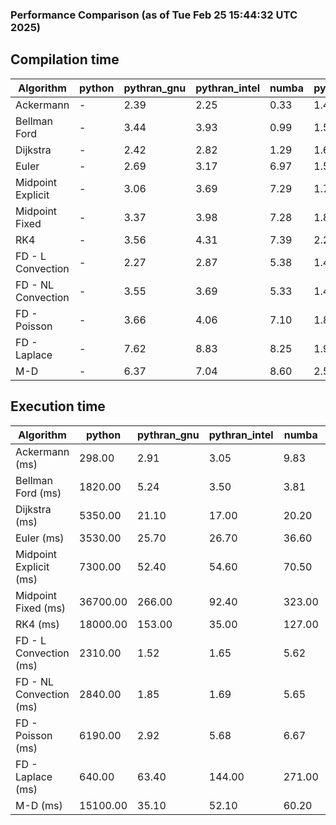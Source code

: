 ### Performance Comparison (as of Tue Feb 25 15:44:32 UTC 2025)
## Compilation time
Algorithm                 | python                    | pythran_gnu               | pythran_intel             | numba                     | pyccel_fortran_gnu        | pyccel_c_gnu              | pyccel_fortran_intel      | pyccel_c_intel           
------------------------- | ------------------------- | ------------------------- | ------------------------- | ------------------------- | ------------------------- | ------------------------- | ------------------------- | -------------------------
Ackermann                 | -                         | 2.39                      | 2.25                      | 0.33                      | 1.40                      | 1.39                      | 1.53                      | 1.45                     
Bellman Ford              | -                         | 3.44                      | 3.93                      | 0.99                      | 1.57                      | 1.70                      | 1.71                      | 1.76                     
Dijkstra                  | -                         | 2.42                      | 2.82                      | 1.29                      | 1.67                      | 1.77                      | 1.84                      | 2.01                     
Euler                     | -                         | 2.69                      | 3.17                      | 6.97                      | 1.55                      | 1.63                      | 1.71                      | 1.75                     
Midpoint Explicit         | -                         | 3.06                      | 3.69                      | 7.29                      | 1.79                      | 1.90                      | 1.91                      | 2.01                     
Midpoint Fixed            | -                         | 3.37                      | 3.98                      | 7.28                      | 1.82                      | 1.94                      | 1.95                      | 2.01                     
RK4                       | -                         | 3.56                      | 4.31                      | 7.39                      | 2.24                      | 2.30                      | 2.33                      | 2.40                     
FD - L Convection         | -                         | 2.27                      | 2.87                      | 5.38                      | 1.47                      | 1.56                      | 1.61                      | 1.75                     
FD - NL Convection        | -                         | 3.55                      | 3.69                      | 5.33                      | 1.49                      | 1.57                      | 1.64                      | 1.66                     
FD - Poisson              | -                         | 3.66                      | 4.06                      | 7.10                      | 1.83                      | 1.81                      | 3.12                      | 1.93                     
FD - Laplace              | -                         | 7.62                      | 8.83                      | 8.25                      | 1.93                      | 1.97                      | 2.12                      | 2.01                     
M-D                       | -                         | 6.37                      | 7.04                      | 8.60                      | 2.59                      | 2.42                      | 2.80                      | 2.77                     

## Execution time
Algorithm                 | python                    | pythran_gnu               | pythran_intel             | numba                     | pyccel_fortran_gnu        | pyccel_c_gnu              | pyccel_fortran_intel      | pyccel_c_intel           
------------------------- | ------------------------- | ------------------------- | ------------------------- | ------------------------- | ------------------------- | ------------------------- | ------------------------- | -------------------------
Ackermann (ms)            | 298.00                    | 2.91                      | 3.05                      | 9.83                      | 1.32                      | 1.23                      | 9.50                      | 4.36                     
Bellman Ford (ms)         | 1820.00                   | 5.24                      | 3.50                      | 3.81                      | 3.26                      | 3.70                      | 4.43                      | 6.74                     
Dijkstra (ms)             | 5350.00                   | 21.10                     | 17.00                     | 20.20                     | 19.40                     | 59.60                     | 23.40                     | 43.80                    
Euler (ms)                | 3530.00                   | 25.70                     | 26.70                     | 36.60                     | 11.70                     | 26.90                     | 15.20                     | 23.80                    
Midpoint Explicit (ms)    | 7300.00                   | 52.40                     | 54.60                     | 70.50                     | 18.80                     | 44.50                     | 15.70                     | 40.70                    
Midpoint Fixed (ms)       | 36700.00                  | 266.00                    | 92.40                     | 323.00                    | 72.30                     | 190.00                    | 63.20                     | 175.00                   
RK4 (ms)                  | 18000.00                  | 153.00                    | 35.00                     | 127.00                    | 31.90                     | 96.10                     | 28.10                     | 77.70                    
FD - L Convection (ms)    | 2310.00                   | 1.52                      | 1.65                      | 5.62                      | 1.51                      | 6.80                      | 1.50                      | 3.53                     
FD - NL Convection (ms)   | 2840.00                   | 1.85                      | 1.69                      | 5.65                      | 1.62                      | 6.68                      | 1.51                      | 3.02                     
FD - Poisson (ms)         | 6190.00                   | 2.92                      | 5.68                      | 6.67                      | 2.57                      | 14.70                     | 2.63                      | 12.40                    
FD - Laplace (ms)         | 640.00                    | 63.40                     | 144.00                    | 271.00                    | 61.80                     | 480.00                    | 58.90                     | 283.00                   
M-D (ms)                  | 15100.00                  | 35.10                     | 52.10                     | 60.20                     | 62.20                     | 108.00                    | 90.10                     | 66.80                    
